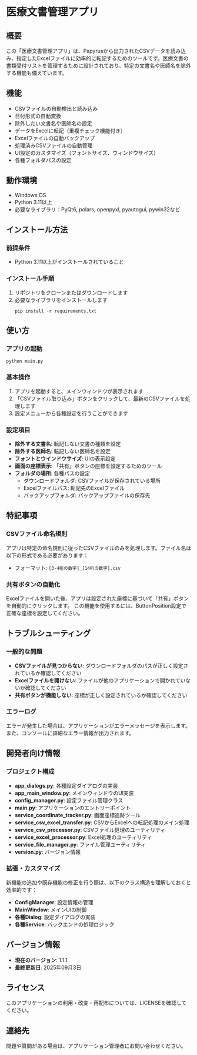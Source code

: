 # 医療文書管理アプリ

## 概要
この「医療文書管理アプリ」は、Papyrusから出力されたCSVデータを読み込み、指定したExcelファイルに効率的に転記するためのツールです。医療文書の書類受付リストを管理するために設計されており、特定の文書名や医師名を除外する機能も備えています。

## 機能
- CSVファイルの自動検出と読み込み
- 日付形式の自動変換
- 除外したい文書名や医師名の設定
- データをExcelに転記（重複チェック機能付き）
- Excelファイルの自動バックアップ
- 処理済みCSVファイルの自動管理
- UI設定のカスタマイズ（フォントサイズ、ウィンドウサイズ）
- 各種フォルダパスの設定

## 動作環境
- Windows OS
- Python 3.11以上
- 必要なライブラリ：PyQt6, polars, openpyxl, pyautogui, pywin32など

## インストール方法

### 前提条件
- Python 3.11以上がインストールされていること

### インストール手順
1. リポジトリをクローンまたはダウンロードします
2. 必要なライブラリをインストールします
   ```
   pip install -r requirements.txt
   ```

## 使い方

### アプリの起動
```
python main.py
```

### 基本操作
1. アプリを起動すると、メインウィンドウが表示されます
2. 「CSVファイル取り込み」ボタンをクリックして、最新のCSVファイルを処理します
3. 設定メニューから各種設定を行うことができます

### 設定項目
- **除外する文書名**: 転記しない文書の種類を設定
- **除外する医師名**: 転記しない医師名を設定
- **フォントとウインドウサイズ**: UIの表示設定
- **画面の座標表示**: 「共有」ボタンの座標を設定するためのツール
- **フォルダの場所**: 各種パスの設定
  - ダウンロードフォルダ: CSVファイルが保存されている場所
  - Excelファイルパス: 転記先のExcelファイル
  - バックアップフォルダ: バックアップファイルの保存先

## 特記事項

### CSVファイル命名規則
アプリは特定の命名規則に従ったCSVファイルのみを処理します。ファイル名は以下の形式である必要があります：
- フォーマット: `[3-4桁の数字]_[14桁の数字].csv`

### 共有ボタンの自動化
Excelファイルを開いた後、アプリは設定された座標に基づいて「共有」ボタンを自動的にクリックします。
この機能を使用するには、ButtonPosition設定で正確な座標を設定してください。

## トラブルシューティング

### 一般的な問題
- **CSVファイルが見つからない**: ダウンロードフォルダのパスが正しく設定されているか確認してください
- **Excelファイルを開けない**: ファイルが他のアプリケーションで開かれていないか確認してください
- **共有ボタンが機能しない**: 座標が正しく設定されているか確認してください

### エラーログ
エラーが発生した場合は、アプリケーションがエラーメッセージを表示します。また、コンソールに詳細なエラー情報が出力されます。

## 開発者向け情報

### プロジェクト構成
- **app_dialogs.py**: 各種設定ダイアログの実装
- **app_main_window.py**: メインウィンドウのUI実装
- **config_manager.py**: 設定ファイル管理クラス
- **main.py**: アプリケーションのエントリーポイント
- **service_coordinate_tracker.py**: 画面座標追跡ツール
- **service_csv_excel_transfer.py**: CSVからExcelへの転記処理のメイン処理
- **service_csv_processor.py**: CSVファイル処理のユーティリティ
- **service_excel_processor.py**: Excel処理のユーティリティ
- **service_file_manager.py**: ファイル管理ユーティリティ
- **version.py**: バージョン情報

### 拡張・カスタマイズ
新機能の追加や既存機能の修正を行う際は、以下のクラス構造を理解しておくと効率的です：
- **ConfigManager**: 設定情報の管理
- **MainWindow**: メインUIの制御
- **各種Dialog**: 設定ダイアログの実装
- **各種Service**: バックエンドの処理ロジック

## バージョン情報

- **現在のバージョン**: 1.1.1
- **最終更新日**: 2025年09月3日

## ライセンス
このアプリケーションの利用・改変・再配布については、LICENSEを確認してください。

## 連絡先
問題や質問がある場合は、アプリケーション管理者にお問い合わせください。
